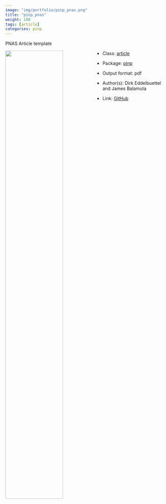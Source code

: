 ```yaml
---
image: "img/portfolio/pinp_pnas.png"
title: "pinp_pnas"
weight: 100
tags: [article]
categories: pinp
---
```


PNAS Article template

<!--more-->

<p><a href="../../img/portfolio/pinp_pnas.png"><img class = "jf-image-shadow" src="../../img/portfolio/pinp_pnas.png" width="60%"  align="left"></a></p>

- Class: [article](../../tags/article)
- Package: [pinp](pinp)
- Output format: pdf

- Author(s): Dirk Eddelbuettel and James Balamuta
- Link: [GitHub](https://github.com/eddelbuettel/pinp)



